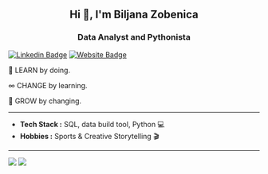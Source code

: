 <h2 align="center"> Hi 👋, I'm Biljana Zobenica </h2>
<h3 align="center">Data Analyst and Pythonista</h3>

[![Linkedin Badge](https://img.shields.io/badge/-Biljana_Zobenica-blue?style=square&logo=Linkedin&logoColor=white&link=https://www.linkedin.com/in/biljana-data-enthusiast// "LinkedIn")](https://www.linkedin.com/in/biljana-data-analyst/) [![Website Badge](https://img.shields.io/badge/Biljana_Zobenica-FA243C?style=square&logo=GithubPages&logoColor=white "Personal Website on GitHub Pages")](https://biljana-zobenica.github.io/)

🚀 LEARN by doing. 

∞ CHANGE by learning. 

🌱 GROW by changing.

---------------------------------------------------------------------------------------------------------------------------------------------------------------------------------

-  **Tech Stack :** SQL, data build tool, Python :computer:
-  **Hobbies :** Sports & Creative Storytelling :clapper:

---------------------------------------------------------------------------------------------------------------------------------------------------------------------------------


<span>
  <img align="top" src="https://github-readme-stats.vercel.app/api/top-langs/?username=biljana-zobenica" />
</span>
<span>
  <img align="top" src="https://github-readme-stats.vercel.app/api?username=biljana-zobenica&show_icons=true&locale=en" />
</span>
